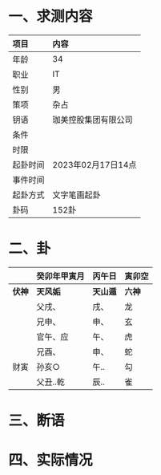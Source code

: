 # 一、求测内容
|项目|内容|
|:-|:-|
|年龄|34|
|职业|IT|
|性别|男|
|策项|杂占|
|钥语|珈美控股集团有限公司|
|条件||
|时限||
|起卦时间|2023年02月17日14点|
|事件时间||
|起卦方式|文字笔画起卦|
|卦码|152卦|

# 二、卦
||癸卯年甲寅月|丙午日|寅卯空|
|:-|:-|:-|:-|
|**伏神**|**天风姤**|**天山遁**|**六神**|
||父戌、|戌、|龙|
||兄申、|申、|玄|
||官午、应|午、|虎|
||兄酉、|申、|蛇|
|财寅|孙亥○|午..|勾|
||父丑..乾|辰..|雀|


# 三、断语

# 四、实际情况